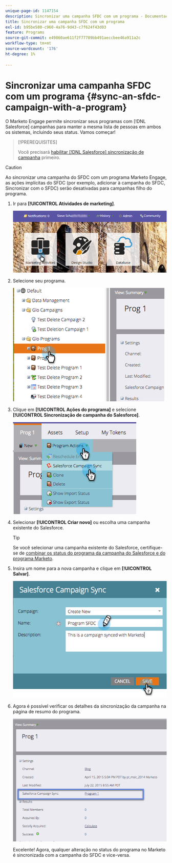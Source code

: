 ```yaml
---
unique-page-id: 1147154
description: Sincronizar uma campanha SFDC com um programa - Documentação do Marketo - Documentação do produto
title: Sincronizar uma campanha SFDC com um programa
exl-id: b95be580-c960-4a76-9d43-c7f624f43d03
feature: Programs
source-git-commit: e49860ae611f2f77789bb491aeccbee46a911a2c
workflow-type: tm+mt
source-wordcount: '176'
ht-degree: 1%

---
```


# Sincronizar uma campanha SFDC com um programa {#sync-an-sfdc-campaign-with-a-program}

O Marketo Engage permite sincronizar seus programas com [!DNL Salesforce] campanhas para manter a mesma lista de pessoas em ambos os sistemas, incluindo seus status. Vamos começar!

>[!PREREQUISITES]
>
>Você precisará [habilitar [!DNL Salesforce] sincronização de campanha](/help/marketo/product-docs/crm-sync/salesforce-sync/setup/optional-steps/enable-disable-campaign-sync.md) primeiro.

>[!CAUTION]
>
>Ao sincronizar uma campanha do SFDC com um programa Marketo Engage, as ações implícitas do SFDC (por exemplo, adicionar à campanha do SFDC, Sincronizar com o SFDC) serão desativadas para campanhas filho do programa.

1. Ir para **[!UICONTROL Atividades de marketing]**.

   ![](assets/login-marketing-activities-1.png)

1. Selecione seu programa.

   ![](assets/image2015-7-22-8-3a47-3a28.png)

1. Clique em **[!UICONTROL Ações do programa]** e selecione **[!UICONTROL Sincronização de campanha do Salesforce]**.

   ![](assets/image2015-7-22-8-3a48-3a5.png)

1. Selecionar **[!UICONTROL Criar novo]** ou escolha uma campanha existente do Salesforce.

   >[!TIP]
   >
   >Se você selecionar uma campanha existente do Salesforce, certifique-se de [combinar os status do programa da campanha do Salesforce e do programa Marketo](/help/marketo/product-docs/crm-sync/salesforce-sync/sfdc-sync-details/how-to-match-program-statuses-and-salesforce-campaign-statuses-prior-to-sync.md).

1. Insira um nome para a nova campanha e clique em **[!UICONTROL Salvar]**.

   ![](assets/image2015-7-22-8-3a57-3a19.png)

1. Agora é possível verificar os detalhes da sincronização da campanha na página de resumo do programa.

   ![](assets/image2015-7-22-8-3a59-3a33.png)

   Excelente! Agora, qualquer alteração no status do programa no Marketo é sincronizada com a campanha do SFDC e vice-versa.
